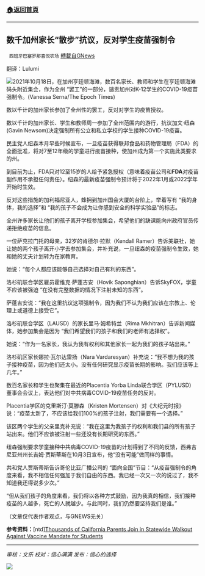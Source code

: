 ###  [:house:返回首頁](https://github.com/ourhimalayas/txt)
---


## 数千加州家长“散步”抗议，反对学生疫苗强制令
` 西班牙巴塞罗那喜悦农场` [轉載自GNews](https://gnews.org/zh-hans/1608274/)

翻译：Lulumi

![](https://assets.gnews.org/wp-content/uploads/2021/10/California-vaccine-mandate-protest-e1634654436920-900x506-1.jpeg)2021年10月18日，在加州亨廷顿海滩，数百名家长、教师和学生在亨廷顿海滩码头附近集会，作为全州 “罢工”的一部分，谴责加州对K-12学生的COVID-19疫苗强制令。(Vanessa Serna/The Epoch Times)

数以千计的加州家长参加了全州性的罢工，反对对学生的疫苗授权。

数以千计的加州家长、学生和教师周一参加了全州范围内的游行，抗议加文·纽森(Gavin Newsom)决定强制所有公立和私立学校的学生接种COVID-19疫苗。

民主党人纽森本月早些时候宣布，一旦疫苗获得联邦食品和药物管理局（FDA）的全面批准，将对7至12年级的学童进行疫苗接种，使加州成为第一个实施此类要求的州。

到目前为止，FDA只对12至15岁的人给予紧急授权（意味着疫苗公司和**FDA**对疫苗副作用不承担任何责任）。纽森的最新疫苗强制令预计将于2022年1月或2022学年开始时生效。

反对这些措施的加利福尼亚人，蜂拥到加州国会大厦的台阶上，举着写有 “我的身体，我的选择”和 “我的孩子不会成为让你感到安全的科学实验品”的标志。

全州许多家长让他们的孩子离开学校参加集会，希望他们的缺课能向州政府官员传递拒绝疫苗的信息。

一位萨克拉门托的母亲，32岁的肯德尔·拉默（Kendall Ramer）告诉美联社，她让她的两个孩子离开小学去参加集会，并补充说，一旦纽森的疫苗强制令生效，她和她的丈夫计划转为在家教育。

她说：“每个人都应该能够自己选择对自己有利的东西”。

洛杉矶联合学区雇员霍维克·萨蓬吉安（Hovik Saponghian）告诉SkyFOX，学童不应该被强迫 “在没有完整数据的情况下注射未知的东西”。

萨蓬吉安说：“我在这里抗议这项强制令，因为我们不认为我们应该在宗教上、伦理上或道德上接受它”。

洛杉矶联合学区（LAUSD）的家长里马·姆希特兰（Rima Mkhitran）告诉新闻媒体，她参加集会是因为 “我们希望我们的孩子和我们的老师有选择权”。

她说：“作为一名家长，我认为我有权利和其他家长一起为我们的孩子站出来。”

洛杉矶区家长娜拉·瓦尔达雷扬（Nara Vardaresyan）补充说：“我不想为我的孩子接种疫苗，因为他们还太小。没有任何研究显示疫苗长期的影响。我们应该等上几年。”

数百名家长和学生也聚集在最近的Placentia Yorba Linda联合学区（PYLUSD）董事会会议上，表达他们对中共病毒COVID-19疫苗任务的反对。

Placentia学区的克里斯汀·莫滕森（Kristen Mortensen）对《大纪元时报》说：“疫苗太新了，不应该给我们100%的孩子注射，我们需要有一个选择。”

该区两个学生的父亲里克补充说：“我在这里为我孩子的权利和我们县的所有孩子站出来。他们不应该被注射一些还没有长期研究的东西。”

纽森强制要求学童接种中共病毒COVID-19疫苗的计划得到了不同的反馈，西弗吉尼亚州州长吉姆·贾斯蒂斯在10月3日宣布，他“没有可能”做同样的事情。

共和党人贾斯蒂斯告诉哥伦比亚广播公司的 “面向全国”节目：“从疫苗强制令的角度来看，我不相信任何强加于我们自由的东西。我已经一次又一次的说过了，我不知道我还得说多少次。”

“但从我们孩子的角度来看，我仍将以各种方式鼓励，因为我真的相信，我们接种疫苗的人越多，死亡的人就越少。与此同时，我们仍然要坚持我们是谁。”

（文章仅代表作者观点，与GNEWS无关）

**参考资料：**[ntd][Thousands of California Parents Join in Statewide Walkout Against Vaccine Mandate for Students](https://www.ntd.com/thousands-of-california-parents-join-in-statewide-walkout-against-vaccine-mandate-for-students_690513.html)

* * *

*审核：文乐
校对：信心满满
发布：信心的选择*

![](https://assets.gnews.org/wp-content/uploads/2021/10/GNEWS_CH.-1-3.jpeg)
